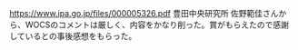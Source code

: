 https://www.ipa.go.jp/files/000005326.pdf 豊田中央研究所 佐野範佳さんから、WOCSのコメントは厳しく、内容をかなり削った。賞がもらえたので感謝しているとの事後感想をもらった。 
